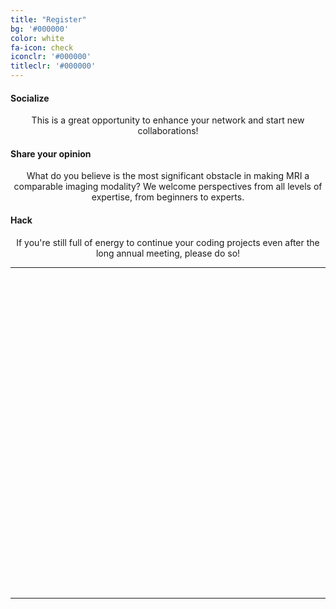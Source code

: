 ```yaml
---
title: "Register"
bg: '#000000'
color: white
fa-icon: check
iconclr: '#000000'
titleclr: '#000000'
---
```


<div class="row features">
  <div class="col s12 m4 feature">
    <center><i class="fa fa-comments-o fa-4x fa-align-center">
    </i></center>
    <h4> Socialize </h4>
    <p style="text-align:center"> This is a great opportunity to enhance your network and start new collaborations! </p>
  </div>
  <div class="col s12 m4 feature">
    <center><i class="fa fa-laptop fa-4x fa-align-center">
    </i></center>
    <h4> Share your opinion </h4>
    <p style="text-align:center"> What do you believe is the most significant obstacle in making MRI a comparable imaging modality? We welcome perspectives from all levels of expertise, from beginners to experts.</p>
  </div>
  <div class="col s12 m4 feature">
    <center><i class="fa fa-terminal fa-4x fa-align-center">
    </i></center>
    <h4> Hack </h4>
    <p style="text-align:center"> If you're still full of energy to continue your coding projects even after the long annual meeting, please do so! </p>
  </div>
</div>

***

<div data-tf-widget="VEAc5F" data-tf-opacity="100" data-tf-iframe-props="title=MRathon2023" data-tf-transitive-search-params data-tf-medium="snippet" style="width:100%;height:500px;"></div><script src="//embed.typeform.com/next/embed.js"></script>

<!--- <center><a class="waves-effect waves-light btn red" href="https://agahkarakuzu.typeform.com/to/T8vk4k" target="blank">REGISTER</a></center> --->

***
